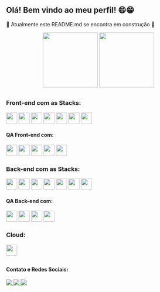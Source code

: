## Olá! Bem vindo ao meu perfil! 😄😁 
🚧 Atualmente este README.md se encontra em construção 🚚

<div align='center'>
  <img height='150em' src='https://github-readme-stats.vercel.app/api?username=Edi-Santos&theme=merko&count_private=true&show_icons=true' />
  <img height='150em' src='https://github-readme-stats.vercel.app/api/top-langs/?username=Edi-Santos&layout=compact&theme=merko' />
</div>

##

### Front-end com as Stacks: 
<div>
  <img height='30em' src="https://img.shields.io/badge/HTML5-E34F26?style=for-the-badge&logo=html5&logoColor=white" />
  <img height='30em' src="https://img.shields.io/badge/CSS3-1572B6?style=for-the-badge&logo=css3&logoColor=white" />
  <img height='30em' src="https://img.shields.io/badge/JavaScript-323330?style=for-the-badge&logo=javascript&logoColor=F7DF1E" />
  <img height='30em' src="https://img.shields.io/badge/React-20232A?style=for-the-badge&logo=react&logoColor=61DAFB" />
  <img height='30em' src="https://img.shields.io/badge/React_Router-CA4245?style=for-the-badge&logo=react-router&logoColor=white" />
  <img height='30em' src="https://img.shields.io/badge/Redux-593D88?style=for-the-badge&logo=redux&logoColor=white" />
  <img height='30em' src="https://img.shields.io/badge/next.js-000000?style=for-the-badge&logo=nextdotjs&logoColor=white" />
</div>

#### QA Front-end com:
<div>
  <img height='30em' src="https://img.shields.io/badge/Jest-C21325?style=for-the-badge&logo=jest&logoColor=white" />
  <img height='30em' src="https://testing-library.com/img/octopus-128x128.png" />
  <img height='30em' src="https://img.shields.io/badge/Cypress-17202C?style=for-the-badge&logo=cypress&logoColor=white" />
  <img height='30em' src="https://img.shields.io/badge/eslint-3A33D1?style=for-the-badge&logo=eslint&logoColor=white" />
  <img height="30em" src="https://img.shields.io/badge/stylelint-000?style=for-the-badge&logo=stylelint&logoColor=white" />
</div>

### Back-end com as Stacks: 
<div>
  <img height='30em' src="https://img.shields.io/badge/Node.js-339933?style=for-the-badge&logo=nodedotjs&logoColor=white" />
  <img height='30em' src="https://img.shields.io/badge/Express.js-000000?style=for-the-badge&logo=express&logoColor=white" />
  <img height='30em' src="https://img.shields.io/badge/JWT-000000?style=for-the-badge&logo=JSON%20web%20tokens&logoColor=white" />
  <img height='30em' src="https://img.shields.io/badge/MySQL-005C84?style=for-the-badge&logo=mysql&logoColor=white" />
  <img height='30em' src="https://img.shields.io/badge/MongoDB-4EA94B?style=for-the-badge&logo=mongodb&logoColor=white" />
  <img height='30em' src="https://img.shields.io/badge/Sequelize-52B0E7?style=for-the-badge&logo=Sequelize&logoColor=white" />
  <img height='30em' src="https://img.shields.io/badge/Socket.io-010101?&style=for-the-badge&logo=Socket.io&logoColor=white" />
</div>

#### QA Back-end com:
<div>
  <img height="30em" src="https://img.shields.io/badge/Mocha-8D6748?style=for-the-badge&logo=Mocha&logoColor=white" />
  <img height="30em" src="https://img.shields.io/badge/chai-A30701?style=for-the-badge&logo=chai&logoColor=white" />
  <img height="30em" src='https://sinonjs.org/assets/images/logo.png' />
  <img height="30em" src="https://img.shields.io/badge/eslint-3A33D1?style=for-the-badge&logo=eslint&logoColor=white" />
</div>

### Cloud:
<div>
  <img height="30em" src="https://img.shields.io/badge/Heroku-430098?style=for-the-badge&logo=heroku&logoColor=white" />
</div>

##

#### Contato e Redes Sociais:
<div>
  <a href='edsantos2822@hotmail.com' target='_blank'>
    <img src='https://img.shields.io/badge/Gmail-D14836?style=for-the-badge&logo=gmail&logoColor=white' />
  </a>
  <a href='https://www.linkedin.com/in/edimar-dos-santos-resende/' target='_blank'>
    <img src='https://img.shields.io/badge/LinkedIn-0077B5?style=for-the-badge&logo=linkedin&logoColor=white' />
  </a>
  <a href='https://www.instagram.com/_ed1santos_/' target='_blank'>
    <img src='https://img.shields.io/badge/Instagram-E4405F?style=for-the-badge&logo=instagram&logoColor=white' />
  </a>
</div>
